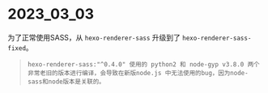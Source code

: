 # 2023_03_03
为了正常使用SASS，从 `hexo-renderer-sass` 升级到了 `hexo-renderer-sass-fixed`。
> `hexo-renderer-sass:"^0.4.0" 使用的 python2 和 node-gyp v3.8.0 两个非常老旧的版本进行编译，会导致在新版node.js 中无法使用的bug，因为node-sass和node版本是关联的。`
